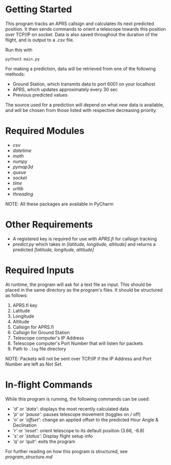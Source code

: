 # Getting Started #
This program tracks an APRS callsign and calculates its next predicted position.
It then sends commands to orient a telescope towards this position over TCP/IP on socket.
Data is also saved throughout the duration of the flight, and is output to a *.csv* file.

Run this with
```
python3 main.py
```

For making a prediction, data will be retrieved from one of the following methods:

- Ground Station, which transmits data to port 6001 on your localhost
- APRS, which updates approximately every 30 sec
- Previous predicted values

The source used for a prediction will depend on what *new* data is available,
and will be chosen from those listed with respective decreasing priority.



# Required Modules #

- *csv*
- *datetime*
- *math*
- *numpy*
- *pymap3d*
- *queue*
- *socket*
- *time*
- *urllib*
- *threading*

NOTE: All these packages are available in PyCharm

# Other Requirements #
- A registered key is required for use with *APRS.fi* for callsign tracking
- *predict.py* which takes in *[latitude, longitude, altitude]*
and returns a predicted *[latitude, longitude, altitude]*

# Required Inputs #
At runtime, the program will ask for a text file as input. This should be placed in the same directory as the program's files. It should be structured as follows:

1. APRS.fi key
2. Latitude
3. Longitude
4. Altitude
5. Callsign for APRS.fi
6. Callsign for Ground Station
7. Telescope computer's IP Address
8. Telescope computer's Port Number that will listen for packets
9. Path to `.log` file directory

NOTE: Packets will not be sent over TCP/IP if the IP Address and Port Number are left as *Not Set*.

# In-flight Commands #
While this program is running, the following commands can be used:

- *'d'* or *'data'*: displays the most recently calculated data
- *'p'* or *'pause'*: pauses telescope movement (toggles on / off)
- *'o'* or *'offset'*: change an applied offset to the predicted Hour Angle & Declination
- *'r'* or *'reset'*: orient telescope to its default position (3.66, -6.8)
- *'s'* or *'status'*: Display flight setup info
- *'q'* or *'quit'*: exits the program

For further reading on how this program is structured, see *program_structure.md*
